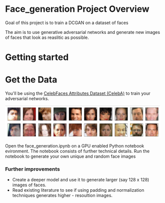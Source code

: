 # Face_generation Project Overview

Goal of this project is to train a DCGAN on a dataset of faces

The aim is to use generative adversarial networks and generate new images of faces that look as reaslitic as possible. 

# Getting started



# Get the Data

You'll be using the [CelebFaces Attributes Dataset (CelebA)](http://mmlab.ie.cuhk.edu.hk/projects/CelebA.html) to train your adversarial networks.

![Image of Yaktocat](/assets/1.PNG)


Open the face_generation.ipynb on a GPU enabled Python notebook evironment. The notebook consists of further technical details. Run the notebook to generate your own unique and random face images 

### Further improvements
* Create a deeper model and use it to generate larger (say 128 x 128) images of faces. 
* Read existing literature to see if using padding and normalization techniques generates higher - resoultion images.

